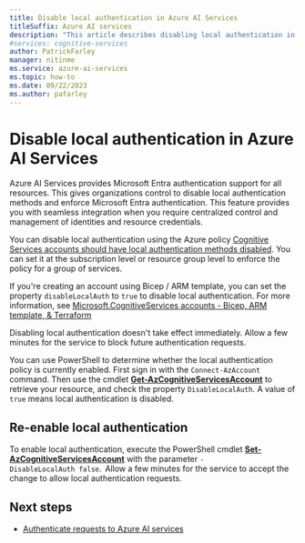 ```yaml
---
title: Disable local authentication in Azure AI Services
titleSuffix: Azure AI services
description: "This article describes disabling local authentication in Azure AI Services."
#services: cognitive-services
author: PatrickFarley
manager: nitinme
ms.service: azure-ai-services
ms.topic: how-to
ms.date: 09/22/2023
ms.author: pafarley
---
```


# Disable local authentication in Azure AI Services

Azure AI Services provides Microsoft Entra authentication support for all resources. This gives organizations control to disable local authentication methods and enforce Microsoft Entra authentication. This feature provides you with seamless integration when you require centralized control and management of identities and resource credentials.

You can disable local authentication using the Azure policy [Cognitive Services accounts should have local authentication methods disabled](https://ms.portal.azure.com/#view/Microsoft_Azure_Policy/PolicyDetailBlade/definitionId/%2Fproviders%2FMicrosoft.Authorization%2FpolicyDefinitions%2F71ef260a-8f18-47b7-abcb-62d0673d94dc). You can set it at the subscription level or resource group level to enforce the policy for a group of services.

If you're creating an account using Bicep / ARM template, you can set the property `disableLocalAuth` to `true` to disable local authentication. For more information, see 
[Microsoft.CognitiveServices accounts - Bicep, ARM template, & Terraform](/azure/templates/microsoft.cognitiveservices/accounts)

Disabling local authentication doesn't take effect immediately. Allow a few minutes for the service to block future authentication requests.

You can use PowerShell to determine whether the local authentication policy is currently enabled. First sign in with the `Connect-AzAccount` command. Then use the cmdlet **[Get-AzCognitiveServicesAccount](/powershell/module/az.cognitiveservices/get-azcognitiveservicesaccount)** to retrieve your resource, and check the property `DisableLocalAuth`. A value of `true` means local authentication is disabled.


## Re-enable local authentication

To enable local authentication, execute the PowerShell cmdlet **[Set-AzCognitiveServicesAccount](/powershell/module/az.cognitiveservices/set-azcognitiveservicesaccount)** with the parameter `-DisableLocalAuth false`.  Allow a few minutes for the service to accept the change to allow local authentication requests.

## Next steps
- [Authenticate requests to Azure AI services](./authentication.md)
